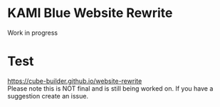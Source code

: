 # KAMI Blue Website Rewrite
Work in progress
# Test
https://cube-builder.github.io/website-rewrite
<br />
Please note this is NOT final and is still being worked on. If you have a suggestion create an issue.